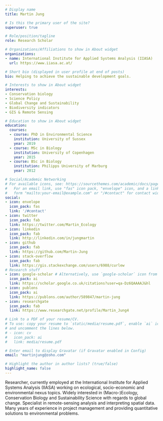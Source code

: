 ```yaml
---
# Display name
title: Martin Jung

# Is this the primary user of the site?
superuser: true

# Role/position/tagline
role: Research Scholar

# Organizations/Affiliations to show in About widget
organizations:
- name: International Institute for Applied Systems Analysis (IIASA)
  url: https://www.iiasa.ac.at/

# Short bio (displayed in user profile at end of posts)
bio: Helping to achieve the sustainable development goals.

# Interests to show in About widget
interests:
- Conservation biology
- Science Policy
- Global Change and Sustainability
- Biodiversity indicators
- GIS & Remote Sensing

# Education to show in About widget
education:
  courses:
  - course: PhD in Environmental Science
    institution: University of Sussex
    year: 2019
  - course: MSc in Biology
    institution: University of Copenhagen
    year: 2015
  - course: BSc in Biology
    institution: Philipps University of Marburg
    year: 2012

# Social/Academic Networking
# For available icons, see: https://sourcethemes.com/academic/docs/page-builder/#icons
#   For an email link, use "fas" icon pack, "envelope" icon, and a link in the
#   form "mailto:your-email@example.com" or "/#contact" for contact widget.
social:
- icon: envelope
  icon_pack: fas
  link: '/#contact'
- icon: twitter
  icon_pack: fab
  link: https://twitter.com/Martin_Ecology
- icon: linkedin
  icon_pack: fab
  link: http://linkedin.com/in/jungmartin
- icon: github
  icon_pack: fab
  link: https://github.com/Martin-Jung
- icon: stack-overflow
  icon_pack: fab
  link: https://gis.stackexchange.com/users/6988/curlew
# Research stuff
- icon: google-scholar # Alternatively, use `google-scholar` icon from `ai` icon pack
  icon_pack: ai
  link: https://scholar.google.co.uk/citations?user=qa-Dz6QAAAAJ&hl
- icon: publons
  icon_pack: ai
  link: https://publons.com/author/589847/martin-jung
- icon: researchgate
  icon_pack: fab
  link: https://www.researchgate.net/profile/Martin_Jung4

# Link to a PDF of your resume/CV.
# To use: copy your resume to `static/media/resume.pdf`, enable `ai` icons in `params.toml`,
# and uncomment the lines below.
# - icon: cv
#   icon_pack: ai
#   link: media/resume.pdf

# Enter email to display Gravatar (if Gravatar enabled in Config)
email: "martinjung@zoho.com"

# Highlight the author in author lists? (true/false)
highlight_name: false
---
```


Researcher, currently employed at the International Institute for Applied Systems Analysis (IIASA) working on ecological, socio-economic and environmental nexus topics. Widely interested in (Macro-)Ecology, Conservation Biology and Sustainability Science with regards to global change. Specialist in remote-sensing analysis and interpreting spatial data. Many years of experience in project management and providing quantitative solutions to environmental problems.

